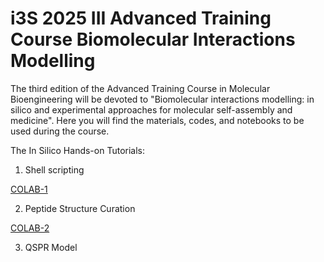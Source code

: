 # i3S 2025 III Advanced Training Course Biomolecular Interactions Modelling

The third edition of the Advanced Training Course in Molecular Bioengineering will be devoted to "Biomolecular interactions modelling: in silico and experimental approaches for molecular self-assembly and medicine". 
Here you will find the materials, codes, and notebooks to be used during the course.

The In Silico Hands-on Tutorials:

1. Shell scripting

 [COLAB-1](https://colab.research.google.com/drive/10DFooWKJaEm1Vd9sFLmvjN_bBTXZJkjq?usp=sharing)

2. Peptide Structure Curation 

[COLAB-2](https://colab.research.google.com/drive/1fwaeIC3QWBaTjRYSNNTCIaRxc4Q_3ZP8?usp=sharing)

3. QSPR Model
